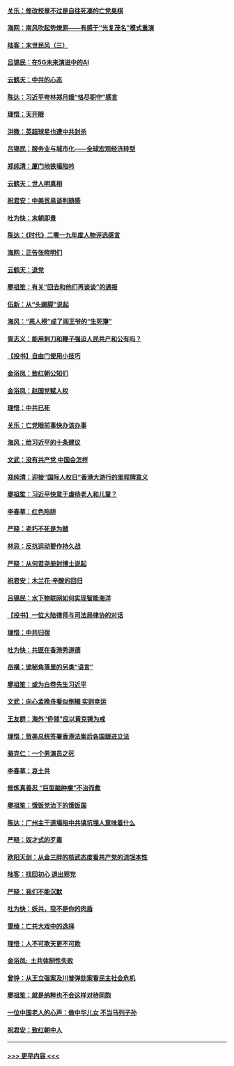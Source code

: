 #### [关乐：修改校章不过是自往死凑的亡党臭棋](../pages/nsc993/n11735097.md?t=12211233) 
#### [海网：南风吹起势燎原——有感于“光复茂名”模式重演](../pages/nsc993/n11732308.md?t=12211233) 
#### [陆客：末世民风（三）](../pages/nsc993/n11732211.md?t=12211233) 
#### [吕锡民：在5G未来演进中的AI](../pages/nsc993/n11730010.md?t=12211233) 
#### [云鹤天：中共的心态](../pages/nsc993/n11729906.md?t=12211233) 
#### [陈达：习近平夸林郑月娥“恪尽职守”感言](../pages/nsc993/n11729881.md?t=12211233) 
#### [理悟：天开眼](../pages/nsc993/n11729699.md?t=12211233) 
#### [洪微：英超球星也遭中共封杀](../pages/nsc993/n11727243.md?t=12211233) 
#### [吕锡民：服务业与城市化——全球宏观经济转型](../pages/nsc993/n11725845.md?t=12211233) 
#### [郑纯清：厦门地铁塌陷吟](../pages/nsc993/n11725813.md?t=12211233) 
#### [云鹤天：世人明真相](../pages/nsc993/n11725621.md?t=12211233) 
#### [祝君安：中美贸易谈判随感](../pages/nsc993/n11725609.md?t=12211233) 
#### [吐为快：末朝即景](../pages/nsc993/n11723365.md?t=12211233) 
#### [陈达：《时代》二零一九年度人物评选感言](../pages/nsc993/n11723337.md?t=12211233) 
#### [海网：正告张晓明们](../pages/nsc993/n11723228.md?t=12211233) 
#### [云鹤天：退党](../pages/nsc993/n11723056.md?t=12211233) 
#### [廖祖笙：有关“回去和他们再谈谈”的通报](../pages/nsc993/n11722442.md?t=12211233) 
#### [伍新：从“头踢脚”说起](../pages/nsc993/n11722429.md?t=12211233) 
#### [海风：“恶人榜”成了阎王爷的“生死簿”](../pages/nsc993/n11722272.md?t=12211233) 
#### [胥志义：能用剌刀和鞭子强迫人民共产和公有吗？](../pages/nsc993/n11720569.md?t=12211233) 
#### [【投书】自由门使用小技巧](../pages/nsc993/n11720180.md?t=12211233) 
#### [金浴凤：致红朝公知们](../pages/nsc993/n11720563.md?t=12211233) 
#### [金浴凤：赵国党赋人权](../pages/nsc993/n11720533.md?t=12211233) 
#### [理悟：中共已死](../pages/nsc993/n11720233.md?t=12211233) 
#### [关乐：亡党眼前事快办该办事](../pages/nsc993/n11719160.md?t=12211233) 
#### [海风：给习近平的十条建议](../pages/nsc993/n11717616.md?t=12211233) 
#### [文武：没有共产党 中国会怎样](../pages/nsc993/n11717584.md?t=12211233) 
#### [郑纯清：迎接“国际人权日”香港大游行的里程牌意义](../pages/nsc993/n11717417.md?t=12211233) 
#### [廖祖笙：习近平快意于虐待老人和儿童？](../pages/nsc993/n11715313.md?t=12211233) 
#### [李春草：红色陷阱](../pages/nsc993/n11715029.md?t=12211233) 
#### [严晓：老朽不死是为贼](../pages/nsc993/n11712910.md?t=12211233) 
#### [林忌：反抗运动要作持久战](../pages/nsc993/n11712623.md?t=12211233) 
#### [严晓：从何君尧册封博士说起](../pages/nsc993/n11712465.md?t=12211233) 
#### [祝君安：木兰花·辛酸的回归](../pages/nsc993/n11712381.md?t=12211233) 
#### [吕锡民：水下物联网如何实现智能海洋](../pages/nsc993/n11711158.md?t=12211233) 
#### [【投书】一位大陆律师与司法局律协的对话](../pages/nsc993/n11709675.md?t=12211233) 
#### [理悟：中共归宿](../pages/nsc993/n11710059.md?t=12211233) 
#### [吐为快：共匪在香港秀道德](../pages/nsc993/n11709979.md?t=12211233) 
#### [岳横：诡秘角落里的另类“语言”](../pages/nsc993/n11709792.md?t=12211233) 
#### [廖祖笙：或为白卷先生习近平](../pages/nsc993/n11708330.md?t=12211233) 
#### [文武：向心孟晚舟看似倒楣 实则幸运](../pages/nsc993/n11708236.md?t=12211233) 
#### [王友群：海外“侨领”应以黄克锵为戒](../pages/nsc993/n11706176.md?t=12211233) 
#### [理悟：贺美总统签署香港法案后各国跟进立法](../pages/nsc993/n11706853.md?t=12211233) 
#### [骆克仁：一个男演员之死](../pages/nsc993/n11706677.md?t=12211233) 
#### [李春草：哀土共](../pages/nsc993/n11706255.md?t=12211233) 
#### [修炼真善忍 “巨型脑肿瘤”不治而愈](../pages/nsc993/n11705340.md?t=12211233) 
#### [廖祖笙：饿饭党治下的饿饭国](../pages/nsc993/n11705085.md?t=12211233) 
#### [陈达：广州主干道塌陷中共填坑埋人意味着什么](../pages/nsc993/n11705046.md?t=12211233) 
#### [严晓：奴才式的歹毒](../pages/nsc993/n11704826.md?t=12211233) 
#### [欧阳天剑：从金三胖的核武态度看共产党的流氓本性](../pages/nsc993/n11702238.md?t=12211233) 
#### [陆客：找回初心 退出邪党](../pages/nsc993/n11702213.md?t=12211233) 
#### [严晓：我们不能沉默](../pages/nsc993/n11702110.md?t=12211233) 
#### [吐为快：妖共，我不是你的肉盾](../pages/nsc993/n11701366.md?t=12211233) 
#### [雪绮：亡共大戏中的选择](../pages/nsc993/n11699922.md?t=12211233) 
#### [理悟：人不可欺天更不可欺](../pages/nsc993/n11699657.md?t=12211233) 
#### [金浴凤:  土共体制性失败](../pages/nsc993/n11699361.md?t=12211233) 
#### [曾铮：从王立强案及川普弹劾案看民主社会危机](../pages/nsc993/n11699318.md?t=12211233) 
#### [廖祖笙：就是纳粹也不会这样对待同胞](../pages/nsc993/n11697658.md?t=12211233) 
#### [一位中国老人的心声：做中华儿女 不当马列子孙](../pages/nsc993/n11697525.md?t=12211233) 
#### [祝君安：致红朝中人](../pages/nsc993/n11697518.md?t=12211233) 

----
#### [ >>> 更早内容 <<< ](../indexes/nsc993-earlier.md)
